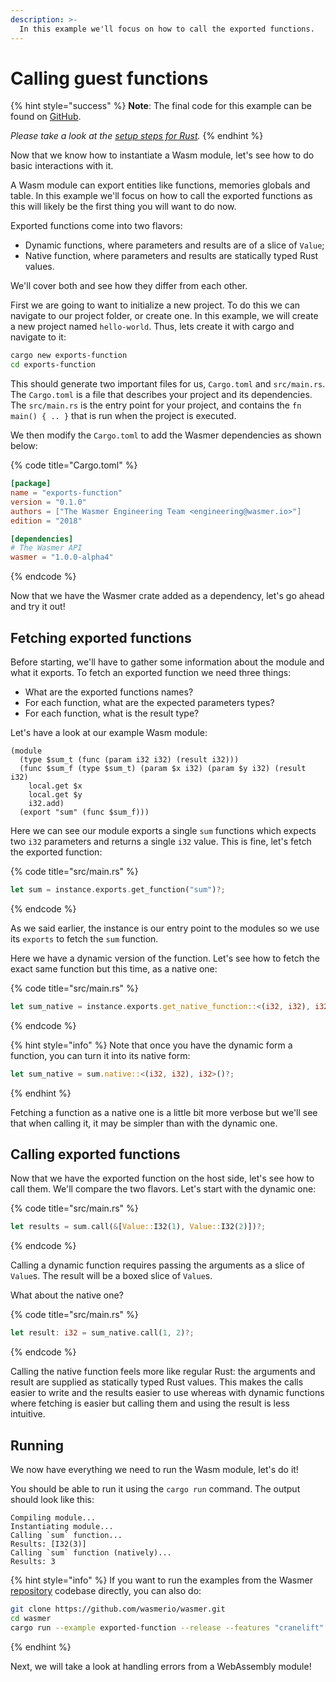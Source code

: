 ```yaml
---
description: >-
  In this example we'll focus on how to call the exported functions.
---
```


# Calling guest functions

{% hint style="success" %}
**Note**: The final code for this example can be found on 
[GitHub](https://github.com/wasmerio/wasmer/blob/master/examples/exports_function.rs).

_Please take a look at the_ [_setup steps for Rust_](../setup.md)_._
{% endhint %}

Now that we know how to instantiate a Wasm module, let's see how to do basic interactions with it. 

A Wasm module can export entities like functions, memories globals and table. In this example we'll focus on
how to call the exported functions as this will likely be the first thing you will want to do now.

Exported functions come into two flavors:
* Dynamic functions, where parameters and results are of a slice of `Value`;
* Native function, where parameters and results are statically typed Rust values.

We'll cover both and see how they differ from each other.

First we are going to want to initialize a new project. To do this we can navigate to our project folder, or create one. 
In this example, we will create a new project named `hello-world`. Thus, lets create it with cargo and navigate to it:

```bash
cargo new exports-function
cd exports-function
```

This should generate two important files for us, `Cargo.toml` and `src/main.rs`. The `Cargo.toml` is a file that 
describes your project and its dependencies. The `src/main.rs` is the entry point for your project, and contains 
the `fn main() { .. }` that is run when the project is executed.

We then modify the `Cargo.toml` to add the Wasmer dependencies as shown below:

{% code title="Cargo.toml" %}
```toml
[package]
name = "exports-function"
version = "0.1.0"
authors = ["The Wasmer Engineering Team <engineering@wasmer.io>"]
edition = "2018"

[dependencies]
# The Wasmer API
wasmer = "1.0.0-alpha4"
```
{% endcode %}

Now that we have the Wasmer crate added as a dependency, let's go ahead and try it out!

## Fetching exported functions

Before starting, we'll have to gather some information about the module and what it exports. To fetch an exported 
function we need three things:
* What are the exported functions names?
* For each function, what are the expected parameters types?
* For each function, what is the result type?

Let's have a look at our example Wasm module:

```text
(module
  (type $sum_t (func (param i32 i32) (result i32)))
  (func $sum_f (type $sum_t) (param $x i32) (param $y i32) (result i32)
    local.get $x
    local.get $y
    i32.add)
  (export "sum" (func $sum_f)))
```

Here we can see our module exports a single `sum` functions which expects two `i32` parameters and returns a single 
`i32` value. This is fine, let's fetch the exported function:

{% code title="src/main.rs" %}
```rust
let sum = instance.exports.get_function("sum")?;
```
{% endcode %}

As we said earlier, the instance is our entry point to the modules so we use its `exports` to fetch the `sum` function.

Here we have a dynamic version of the function. Let's see how to fetch the exact same function but this time, as a 
native one: 

{% code title="src/main.rs" %}
```rust
let sum_native = instance.exports.get_native_function::<(i32, i32), i32>("sum")?;
```
{% endcode %}

{% hint style="info" %}
Note that once you have the dynamic form a function, you can turn it into its native form:

```rust
let sum_native = sum.native::<(i32, i32), i32>()?;
```
{% endhint %}

Fetching a function as a native one is a little bit more verbose but we'll see that when calling it, it may be simpler
than with the dynamic one.

## Calling exported functions

Now that we have the exported function on the host side, let's see how to call them. We'll compare the two flavors. 
Let's start with the dynamic one:

{% code title="src/main.rs" %}
```rust
let results = sum.call(&[Value::I32(1), Value::I32(2)])?;
```
{% endcode %}

Calling a dynamic function requires passing the arguments as a slice of `Value`s.  The result will be a boxed
slice of `Value`s.

What about the native one?

{% code title="src/main.rs" %}
```rust
let result: i32 = sum_native.call(1, 2)?;
```
{% endcode %}

Calling the native function feels more like regular Rust: the arguments and result are supplied as
statically typed Rust values. This makes the calls easier to write and the results easier to use whereas with dynamic 
functions where fetching is easier but calling them and using the result is less intuitive. 

## Running

We now have everything we need to run the Wasm module, let's do it!

You should be able to run it using the `cargo run` command. The output should look like this:

```text
Compiling module...
Instantiating module...
Calling `sum` function...
Results: [I32(3)]
Calling `sum` function (natively)...
Results: 3
```

{% hint style="info" %}
If you want to run the examples from the Wasmer [repository](https://github.com/wasmerio/wasmer/) codebase directly, 
you can also do:

```bash
git clone https://github.com/wasmerio/wasmer.git
cd wasmer
cargo run --example exported-function --release --features "cranelift"
```
{% endhint %}

Next, we will take a look at handling errors from a WebAssembly module!


